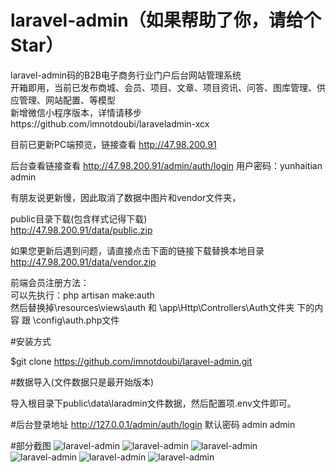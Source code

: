 # laravel-admin（如果帮助了你，请给个Star）
laravel-admin码的B2B电子商务行业门户后台网站管理系统<br>
开箱即用，当前已发布商城、会员、项目、文章、项目资讯、问答、图库管理、供应管理、网站配置、等模型<br>
新增微信小程序版本，详情请移步https://github.com/imnotdoubi/laraveladmin-xcx<br>

目前已更新PC端预览，链接查看 http://47.98.200.91<br>

后台查看链接查看 http://47.98.200.91/admin/auth/login  用户密码：yunhaitian  admin<br>

有朋友说更新慢，因此取消了数据中图片和vendor文件夹，<br>

public目录下载(包含样式记得下载)<br>
http://47.98.200.91/data/public.zip<br>

如果您更新后遇到问题，请直接点击下面的链接下载替换本地目录<br>
http://47.98.200.91/data/vendor.zip<br>

前端会员注册方法：<br>
可以先执行：php artisan make:auth<br>
然后替换掉\resources\views\auth 和  \app\Http\Controllers\Auth文件夹 下的内容  跟 \config\auth.php文件


#安装方式

$git clone https://github.com/imnotdoubi/laravel-admin.git

#数据导入(文件数据只是最开始版本)

导入根目录下public\data\laradmin文件数据，然后配置项.env文件即可。


#后台登录地址
http://127.0.0.1/admin/auth/login  默认密码 admin  admin

#部分截图
![laravel-admin](http://47.98.200.91/vimg/10.jpg)
![laravel-admin](http://47.98.200.91/vimg/11.jpg)
![laravel-admin](http://47.98.200.91/vimg/12.jpg)
![laravel-admin](http://47.98.200.91/vimg/13.jpg)
![laravel-admin](http://47.98.200.91/vimg/14.jpg)
![laravel-admin](http://47.98.200.91/vimg/15.jpg)
